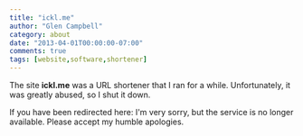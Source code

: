 ```yaml
---
title: "ickl.me"
author: "Glen Campbell"
category: about
date: "2013-04-01T00:00:00-07:00"
comments: true
tags: [website,software,shortener]
---
```

The site **ickl.me** was a URL shortener that I ran for a while.
Unfortunately, it was greatly abused, so I shut it down.

If you have been redirected here: I'm very sorry, but the service
is no longer available. Please accept my humble apologies.
